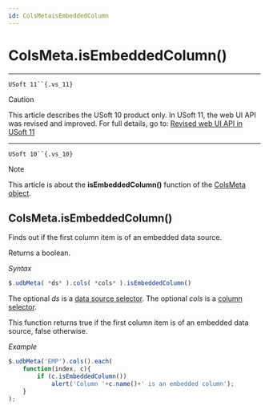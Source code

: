 ```yaml
---
id: ColsMetaisEmbeddedColumn
---
```


# ColsMeta.isEmbeddedColumn()



----

`USoft 11``{.vs_11}`

> [!CAUTION]
> This article describes the USoft 10 product only.
> In USoft 11, the web UI API was revised and improved. For full details, go to:
> [Revised web UI API in USoft 11](/docs/Web%20and%20app%20UIs/UDB%20udb/Revised%20web%20UI%20API%20in%20USoft%2011.md)

----

`USoft 10``{.vs_10}`

> [!NOTE]
> This article is about the **isEmbeddedColumn()** function of the [ColsMeta object](/docs/Web%20and%20app%20UIs/UDB%20ColsMeta).

## **ColsMeta.isEmbeddedColumn()**

Finds out if the first column item is of an embedded data source.

Returns a boolean.

*Syntax*

```js
$.udbMeta( *ds* ).cols( *cols* ).isEmbeddedColumn()
```

The optional *ds* is a [data source selector](/docs/Web%20and%20app%20UIs/UDB%20DataSourceMetaContainer/UDB%20DataSourceMetaContainer%20object.md). The optional *cols* is a [column selector](/docs/Web%20and%20app%20UIs/UDB%20ColsMeta/UDB%20ColsMeta%20object.md).

This function returns true if the first column item is of an embedded data source, false otherwise.

*Example*

```js
$.udbMeta('EMP').cols().each(
    function(index, c){
        if (c.isEmbeddedColumn())
            alert('Column '+c.name()+' is an embedded column');
    }
);
```

 